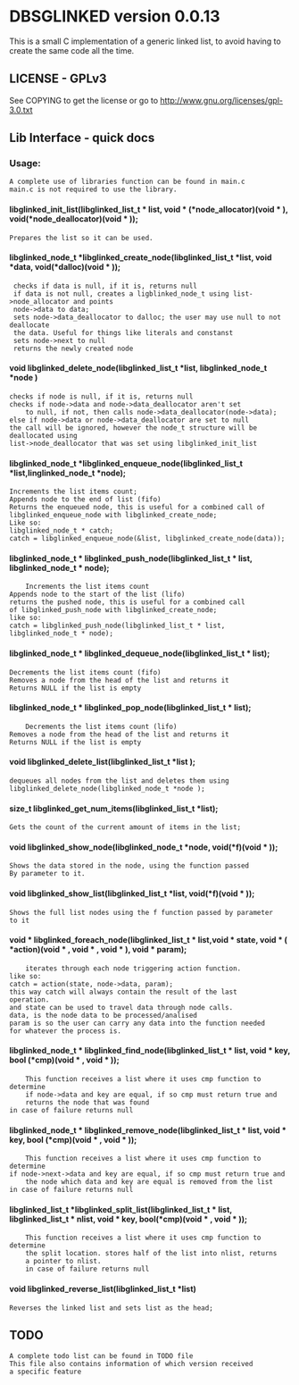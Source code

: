 # DBSGLINKED version 0.0.13

This is a small C implementation of a generic linked list, to avoid having to
create the same code all the time. 
		
## LICENSE - GPLv3
See COPYING to get the license or go to
http://www.gnu.org/licenses/gpl-3.0.txt

## Lib Interface - quick docs
### Usage:
	A complete use of libraries function can be found in main.c
	main.c is not required to use the library.
#### libglinked_init_list(libglinked_list_t * list, void * (*node_allocator)(void * ), void(*node_deallocator)(void * )); 
	Prepares the list so it can be used.

#### libglinked_node_t *libglinked_create_node(libglinked_list_t *list, void *data, void(*dalloc)(void * ));
     checks if data is null, if it is, returns null
     if data is not null, creates a ligblinked_node_t using list->node_allocator and points
     node->data to data;
     sets node->data_deallocator to dalloc; the user may use null to not deallocate
     the data. Useful for things like literals and constanst
     sets node->next to null
     returns the newly created node

#### void libglinked_delete_node(libglinked_list_t *list, libglinked_node_t *node )
	checks if node is null, if it is, returns null
	checks if node->data and node->data_deallocator aren't set
        to null, if not, then calls node->data_deallocator(node->data);
	else if node->data or node->data_deallocator are set to null
	the call will be ignored, however the node_t structure will be deallocated using
	list->node_deallocator that was set using libglinked_init_list
	
#### libglinked_node_t *libglinked_enqueue_node(libglinked_list_t *list,linglinked_node_t *node);
	Increments the list items count;
	Appends node to the end of list (fifo)
	Returns the enqueued node, this is useful for a combined call of
	libglinked_enqueue_node with libglinked_create_node;
	Like so:
	libglinked_node_t * catch;
	catch = libglinked_enqueue_node(&list, libglinked_create_node(data));

#### libglinked_node_t * libglinked_push_node(libglinked_list_t * list, libglinked_node_t * node);
        Increments the list items count
	Appends node to the start of the list (lifo)
	returns the pushed node, this is useful for a combined call
	of libglinked_push_node with libglinked_create_node;
	like so:
	catch = libglinked_push_node(libglinked_list_t * list, libglinked_node_t * node);

#### libglinked_node_t * libglinked_dequeue_node(libglinked_list_t * list);
	Decrements the list items count (fifo)
	Removes a node from the head of the list and returns it
	Returns NULL if the list is empty

#### libglinked_node_t * libglinked_pop_node(libglinked_list_t * list);
        Decrements the list items count (lifo)
	Removes a node from the head of the list and returns it
	Returns NULL if the list is empty     

#### void libglinked_delete_list(libglinked_list_t *list );
	dequeues all nodes from the list and deletes them using 
	libglinked_delete_node(libglinked_node_t *node );

#### size_t libglinked_get_num_items(libglinked_list_t *list);
	Gets the count of the current amount of items in the list;

#### void libglinked_show_node(libglinked_node_t *node, void(*f)(void * ));
	Shows the data stored in the node, using the function passed
	By parameter to it. 

#### void libglinked_show_list(libglinked_list_t *list, void(*f)(void * ));
	Shows the full list nodes using the f function passed by parameter
	to it

#### void * libglinked_foreach_node(libglinked_list_t * list,void * state, void * ( *action)(void * , void * , void * ), void * param);
        iterates through each node triggering action function.
	like so:
	catch = action(state, node->data, param);
	this way catch will always contain the result of the last 
	operation.
	and state can be used to travel data through node calls.
	data, is the node data to be processed/analised
	param is so the user can carry any data into the function needed
	for whatever the process is. 

#### libglinked_node_t * libglinked_find_node(libglinked_list_t * list, void * key, bool (*cmp)(void * , void * ));
        This function receives a list where it uses cmp function to determine
        if node->data and key are equal, if so cmp must return true and
        returns the node that was found
	in case of failure returns null

#### libglinked_node_t * libglinked_remove_node(libglinked_list_t * list, void * key, bool (*cmp)(void * , void * ));
     	This function receives a list where it uses cmp function to determine
	if node->next->data and key are equal, if so cmp must return true and
        the node which data and key are equal is removed from the list
	in case of failure returns null

#### libglinked_list_t *libglinked_split_list(libglinked_list_t * list, libglinked_list_t * nlist, void * key, bool(*cmp)(void * , void * ));
        This function receives a list where it uses cmp function to determine
        the split location. stores half of the list into nlist, returns
        a pointer to nlist.
        in case of failure returns null

#### void libglinked_reverse_list(libglinked_list_t *list)
	Reverses the linked list and sets list as the head;
	
## TODO
	A complete todo list can be found in TODO file
	This file also contains information of which version received
	a specific feature
